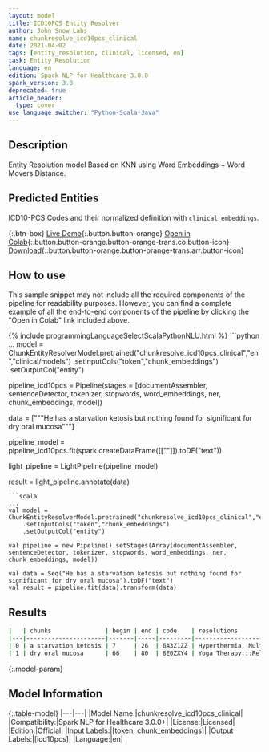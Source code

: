 ```yaml
---
layout: model
title: ICD10PCS Entity Resolver
author: John Snow Labs
name: chunkresolve_icd10pcs_clinical
date: 2021-04-02
tags: [entity_resolution, clinical, licensed, en]
task: Entity Resolution
language: en
edition: Spark NLP for Healthcare 3.0.0
spark_version: 3.0
deprecated: true
article_header:
  type: cover
use_language_switcher: "Python-Scala-Java"
---
```


## Description

Entity Resolution model Based on KNN using Word Embeddings + Word Movers Distance.

## Predicted Entities

ICD10-PCS Codes and their normalized definition with `clinical_embeddings`.

{:.btn-box}
[Live Demo](https://nlp.johnsnowlabs.com/demo){:.button.button-orange}
[Open in Colab](https://colab.research.google.com/github/JohnSnowLabs/spark-nlp-workshop/blob/master/tutorials/Certification_Trainings/Healthcare/3.Clinical_Entity_Resolvers.ipynb){:.button.button-orange.button-orange-trans.co.button-icon}
[Download](https://s3.amazonaws.com/auxdata.johnsnowlabs.com/clinical/models/chunkresolve_icd10pcs_clinical_en_3.0.0_3.0_1617355415038.zip){:.button.button-orange.button-orange-trans.arr.button-icon}

## How to use

This sample snippet may not include all the required components of the pipeline for readability purposes. However, you can find a complete example of all the end-to-end components of the pipeline by clicking the "Open in Colab" link included above.




<div class="tabs-box" markdown="1">
{% include programmingLanguageSelectScalaPythonNLU.html %}
```python
...
model = ChunkEntityResolverModel.pretrained("chunkresolve_icd10pcs_clinical","en","clinical/models")
	.setInputCols("token","chunk_embeddings")
	.setOutputCol("entity")

pipeline_icd10pcs = Pipeline(stages = [documentAssembler, sentenceDetector, tokenizer, stopwords, word_embeddings, ner, chunk_embeddings, model])

data = ["""He has a starvation ketosis but nothing found for significant for dry oral mucosa"""]

pipeline_model = pipeline_icd10pcs.fit(spark.createDataFrame([[""]]).toDF("text"))

light_pipeline = LightPipeline(pipeline_model)

result = light_pipeline.annotate(data)
```
```scala
...
val model = ChunkEntityResolverModel.pretrained("chunkresolve_icd10pcs_clinical","en","clinical/models")
	.setInputCols("token","chunk_embeddings")
	.setOutputCol("entity")

val pipeline = new Pipeline().setStages(Array(documentAssembler, sentenceDetector, tokenizer, stopwords, word_embeddings, ner, chunk_embeddings, model))

val data = Seq("He has a starvation ketosis but nothing found for significant for dry oral mucosa").toDF("text")
val result = pipeline.fit(data).transform(data)
```
</div>

## Results

```bash
|   | chunks               | begin | end | code    | resolutions                                      |
|---|----------------------|-------|-----|---------|--------------------------------------------------|
| 0 | a starvation ketosis | 7     | 26  | 6A3Z1ZZ | Hyperthermia, Multiple:::Narcosynthesis:::Hype...|
| 1 | dry oral mucosa      | 66    | 80  | 8E0ZXY4 | Yoga Therapy:::Release Cecum, Open Approach:::...|
```

{:.model-param}
## Model Information

{:.table-model}
|---|---|
|Model Name:|chunkresolve_icd10pcs_clinical|
|Compatibility:|Spark NLP for Healthcare 3.0.0+|
|License:|Licensed|
|Edition:|Official|
|Input Labels:|[token, chunk_embeddings]|
|Output Labels:|[icd10pcs]|
|Language:|en|
